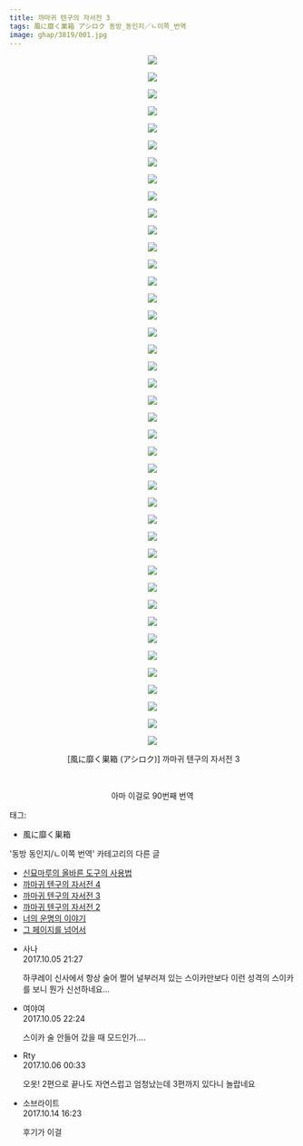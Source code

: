```yaml
---
title: 까마귀 텐구의 자서전 3
tags: 風に靡く巣箱 アシロク 동방_동인지／ㄴ이쪽_번역
image: ghap/3819/001.jpg
---
```

<div class="article">
<p style="text-align: center; clear: none; float: none;"><img src="{{ site.nasurl }}/ghap/3819/001.jpg"/></p>
<p style="text-align: center; clear: none; float: none;"><img src="{{ site.nasurl }}/ghap/3819/002.jpg"/></p>
<p style="text-align: center; clear: none; float: none;"><img src="{{ site.nasurl }}/ghap/3819/003.jpg"/></p>
<p style="text-align: center; clear: none; float: none;"><img src="{{ site.nasurl }}/ghap/3819/004.jpg"/></p>
<p style="text-align: center; clear: none; float: none;"><img src="{{ site.nasurl }}/ghap/3819/005.jpg"/></p>
<p style="text-align: center; clear: none; float: none;"><img src="{{ site.nasurl }}/ghap/3819/006.jpg"/></p>
<p style="text-align: center; clear: none; float: none;"><img src="{{ site.nasurl }}/ghap/3819/007.jpg"/></p>
<p style="text-align: center; clear: none; float: none;"><img src="{{ site.nasurl }}/ghap/3819/008.jpg"/></p>
<p style="text-align: center; clear: none; float: none;"><img src="{{ site.nasurl }}/ghap/3819/009.jpg"/></p>
<p style="text-align: center; clear: none; float: none;"><img src="{{ site.nasurl }}/ghap/3819/010.jpg"/></p>
<p style="text-align: center; clear: none; float: none;"><img src="{{ site.nasurl }}/ghap/3819/011.jpg"/></p>
<p style="text-align: center; clear: none; float: none;"><img src="{{ site.nasurl }}/ghap/3819/012.jpg"/></p>
<p style="text-align: center; clear: none; float: none;"><img src="{{ site.nasurl }}/ghap/3819/013.jpg"/></p>
<p style="text-align: center; clear: none; float: none;"><img src="{{ site.nasurl }}/ghap/3819/014.jpg"/></p>
<p style="text-align: center; clear: none; float: none;"><img src="{{ site.nasurl }}/ghap/3819/015.jpg"/></p>
<p style="text-align: center; clear: none; float: none;"><img src="{{ site.nasurl }}/ghap/3819/016.jpg"/></p>
<p style="text-align: center; clear: none; float: none;"><img src="{{ site.nasurl }}/ghap/3819/017.jpg"/></p>
<p style="text-align: center; clear: none; float: none;"><img src="{{ site.nasurl }}/ghap/3819/018.jpg"/></p>
<p style="text-align: center; clear: none; float: none;"><img src="{{ site.nasurl }}/ghap/3819/019.jpg"/></p>
<p style="text-align: center; clear: none; float: none;"><img src="{{ site.nasurl }}/ghap/3819/020.jpg"/></p>
<p style="text-align: center; clear: none; float: none;"><img src="{{ site.nasurl }}/ghap/3819/021.jpg"/></p>
<p style="text-align: center; clear: none; float: none;"><img src="{{ site.nasurl }}/ghap/3819/022.jpg"/></p>
<p style="text-align: center; clear: none; float: none;"><img src="{{ site.nasurl }}/ghap/3819/023.jpg"/></p>
<p style="text-align: center; clear: none; float: none;"><img src="{{ site.nasurl }}/ghap/3819/024.jpg"/></p>
<p style="text-align: center; clear: none; float: none;"><img src="{{ site.nasurl }}/ghap/3819/025.jpg"/></p>
<p style="text-align: center; clear: none; float: none;"><img src="{{ site.nasurl }}/ghap/3819/026.jpg"/></p>
<p style="text-align: center; clear: none; float: none;"><img src="{{ site.nasurl }}/ghap/3819/027.jpg"/></p>
<p style="text-align: center; clear: none; float: none;"><img src="{{ site.nasurl }}/ghap/3819/028.jpg"/></p>
<p style="text-align: center; clear: none; float: none;"><img src="{{ site.nasurl }}/ghap/3819/029.jpg"/></p>
<p style="text-align: center; clear: none; float: none;"><img src="{{ site.nasurl }}/ghap/3819/030.jpg"/></p>
<p style="text-align: center; clear: none; float: none;"><img src="{{ site.nasurl }}/ghap/3819/031.jpg"/></p>
<p style="text-align: center; clear: none; float: none;"><img src="{{ site.nasurl }}/ghap/3819/032.jpg"/></p>
<p style="text-align: center; clear: none; float: none;"><img src="{{ site.nasurl }}/ghap/3819/033.jpg"/></p>
<p style="text-align: center; clear: none; float: none;"><img src="{{ site.nasurl }}/ghap/3819/034.jpg"/></p>
<p style="text-align: center; clear: none; float: none;"><img src="{{ site.nasurl }}/ghap/3819/035.jpg"/></p>
<p style="text-align: center; clear: none; float: none;"><img src="{{ site.nasurl }}/ghap/3819/036.jpg"/></p>
<p style="text-align: center; clear: none; float: none;"><img src="{{ site.nasurl }}/ghap/3819/037.jpg"/></p>
<p style="text-align: center; clear: none; float: none;"><img src="{{ site.nasurl }}/ghap/3819/038.jpg"/></p>
<p style="text-align: center; clear: none; float: none;"><img src="{{ site.nasurl }}/ghap/3819/039.jpg"/></p>
<p style="text-align: center; clear: none; float: none;"><img src="{{ site.nasurl }}/ghap/3819/040.jpg"/></p>
<p style="text-align: center; clear: none; float: none;"><img src="{{ site.nasurl }}/ghap/3819/041.jpg"/></p>
<p style="text-align: center; clear: none; float: none;"> [風に靡く巣箱 (アシロク)] 까마귀 텐구의 자서전 3</p>
<p style="text-align: center; clear: none; float: none;"><br/></p>
<p style="text-align: center; clear: none; float: none;">아마 이걸로 90번째 번역</p>
</div><div class="tagTrail">
<p>태그: </p>
<ul>
<li>風に靡く巣箱</li>
</ul>
</div><div class="another">
<p>'동방 동인지/ㄴ이쪽 번역' 카테고리의 다른 글</p>
<ul>
<li><a href="/2017-10-09-ghap_3847">신묘마루의 올바른 도구의 사용법</a></li>
<li><a href="/2017-10-07-ghap_3845">까마귀 텐구의 자서전 4</a></li>
<li><a href="/2017-10-05-ghap_3819">까마귀 텐구의 자서전 3</a></li>
<li><a href="/2017-10-04-ghap_3818">까마귀 텐구의 자서전 2</a></li>
<li><a href="/2017-10-04-ghap_3815">너의 운명의 이야기</a></li>
<li><a href="/2017-10-01-ghap_3801">그 페이지를 넘어서</a></li>
</ul>
</div><div class="cb_module cb_fluid">
<div class="cb_wrt cb_profile">
<div class="comment">
<ul>
<li class="cb_thumb_off" id="comment15097565">
<div class="cb_comment_area">
<div class="cb_info_area">
<div class="cb_section">
<span class="cb_nick_name">사나</span>
</div>
<div class="cb_section">
<span class="cb_date">2017.10.05 21:27 </span>
</div>
</div>
<div class="cb_dsc_comment">
<p class="cb_dsc">
											하쿠레이 신사에서 항상 술어 쩔어 널부러져 있는 스이카만보다 이런 성격의 스이카를 보니 뭔가 신선하네요...
										</p>
</div>
</div></li>
<li class="cb_thumb_off" id="comment15097589">
<div class="cb_comment_area">
<div class="cb_info_area">
<div class="cb_section">
<span class="cb_nick_name">여야여</span>
</div>
<div class="cb_section">
<span class="cb_date">2017.10.05 22:24 </span>
</div>
</div>
<div class="cb_dsc_comment">
<p class="cb_dsc">
											스이카 술 안들어 갔을 때 모드인가....
										</p>
</div>
</div></li>
<li class="cb_thumb_off" id="comment15097617">
<div class="cb_comment_area">
<div class="cb_info_area">
<div class="cb_section">
<span class="cb_nick_name">Rty</span>
</div>
<div class="cb_section">
<span class="cb_date">2017.10.06 00:33 </span>
</div>
</div>
<div class="cb_dsc_comment">
<p class="cb_dsc">
											오옷! 2편으로 끝나도 자연스럽고 엄청났는데 3편까지 있다니 놀랍네요
										</p>
</div>
</div></li>
<li class="cb_thumb_off" id="comment15105318">
<div class="cb_comment_area">
<div class="cb_info_area">
<div class="cb_section">
<span class="cb_nick_name">소브라이트</span>
</div>
<div class="cb_section">
<span class="cb_date">2017.10.14 16:23 </span>
</div>
</div>
<div class="cb_dsc_comment">
<p class="cb_dsc">
											후기가 이걸
										</p>
</div>
</div></li>
</ul>
</div>
</div><!-- commentList close -->
</div>